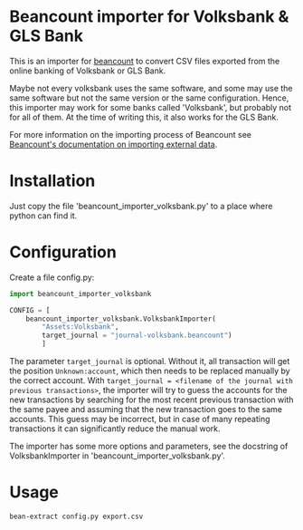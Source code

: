 # Beancount importer for Volksbank & GLS Bank

This is an importer for [beancount](https://github.com/beancount/beancount) to convert CSV files exported from the online banking of Volksbank or GLS Bank. 

Maybe not every volksbank uses the same software, and some may use the same software but not the same version or the same configuration. Hence, this importer may work for some banks called 'Volksbank', but probably not for all of them. At the time of writing this, it also works for the GLS Bank.

For more information on the importing process of Beancount see [Beancount's documentation on importing external data](https://beancount.github.io/docs/importing_external_data.html).

# Installation
Just copy the file 'beancount_importer_volksbank.py' to a place where python can find it. 

# Configuration

Create a file config.py:
```python
import beancount_importer_volksbank

CONFIG = [
    beancount_importer_volksbank.VolksbankImporter(
        "Assets:Volksbank",
        target_journal = "journal-volksbank.beancount")
        ]
```
The parameter `target_journal` is optional. Without it, all transaction will get the position `Unknown:account`, which then needs to be replaced manually by the correct account. With `target_journal = <filename of the journal with previous transactions>`, the importer will try to guess the accounts for the new transactions by searching for the most recent previous transaction with the same payee and assuming that the new transaction goes to the same accounts. This guess may be incorrect, but in case of many repeating transactions it can significantly reduce the manual work.

The importer has some more options and parameters, see the docstring of VolksbankImporter in 'beancount_importer_volksbank.py'.

# Usage

```bash
bean-extract config.py export.csv
```
